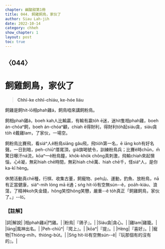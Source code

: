 ```yaml
---
chapter: 鹹酸甜第1冊
title: 044. 飼雞飼鳥，家伙了
author: Siau Lah-jih
date: 2022-10-14
category: chheh
show_chapter: 1
layout: post
toc: true
---
```

  
## 〈044〉
# 飼雞飼鳥，家伙了
>**Chhī-ke chhī-chiáu, ke-hóe liáu**

飼雞是飼hit-lō相phah雞á，飼鳥咱來講飼粉鳥。

飼相phah雞á，boeh kah人比輸贏，有輸有贏to̍h ē迷，迷hit隻相phah雞，boeh án-chóaⁿ飼，boeh án-chóaⁿ顧，chiah ē得財利，得財利to̍h起siáu貪，siáu貪to̍h ē戴雞lam，了家伙，一場空。

飼粉鳥比賽飛，看siáⁿ人ê粉鳥siāng gâu飛，飛tio̍h第一名，ē iāng koh有好名聲。一日到暗，peh-chiūⁿ厝尾頂，giâ旗喝號令，訓練粉鳥兵；比賽ê時chūn，m̄驚日曝汗ná流，kōaⁿ一ê粉鳥鐘，kho̍k-kho̍k chông真刺激，飛輸chiah來起懊惱，心ē凝，無彩hiah chē時間，無彩hiah  chē萬、hiah  chē千，怪siáⁿ人，是你ka-kī hèng。

休閒活動真chē種，行棋、收集古董，飼寵物、peh山、運動，釣魚、放粉鳥，nā有正當健康，siáⁿ-mih lóng mā ē通；sńg hit-lō有空無sún--ê，poa̍h-kiáu、浪蕩，了精神koh失金錢，hông笑悾hông笑戇，嚴重--ê to̍h真正「飼雞飼鳥，家伙了。」--lò͘。


### 【註解】
|詞|解說|
|相phah雞á|鬥雞。|
|粉鳥|『鴿子』。|
|Siáu貪|貪心。|
|雞lam|雞籠。|
|Iāng|風神出名。|
|Peh-chiūⁿ|『爬上』。|
|kōaⁿ|『提』。|
|Hèng|『喜好』。|
|寵物|Thióng-mi̍h，thióng-bu̍t。|
|Sńg hit-lō有空無sún--ê|『玩那個有的沒有的』。|
